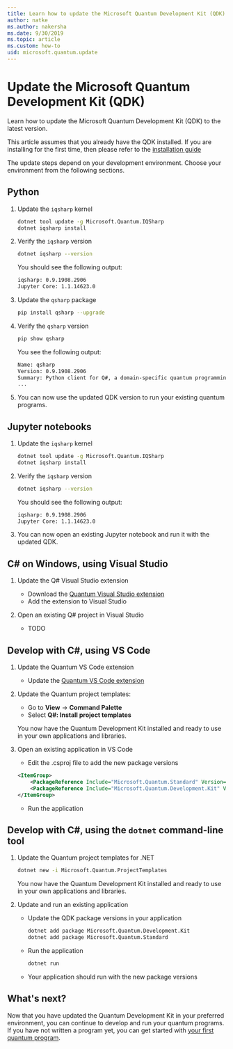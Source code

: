 ```yaml
---
title: Learn how to update the Microsoft Quantum Development Kit (QDK)
author: natke
ms.author: nakersha
ms.date: 9/30/2019
ms.topic: article
ms.custom: how-to
uid: microsoft.quantum.update
---
```


# Update the Microsoft Quantum Development Kit (QDK)

Learn how to update the Microsoft Quantum Development Kit (QDK) to the latest version.

This article assumes that you already have the QDK installed. If you are installing for the first time, then please refer to the [installation guide](xref:microsoft.quantum.install)

The update steps depend on your development environment. Choose your environment from the following sections.

## Python

1. Update the `iqsharp` kernel

    ```bash
    dotnet tool update -g Microsoft.Quantum.IQSharp
    dotnet iqsharp install
    ```

1. Verify the `iqsharp` version

    ```bash
    dotnet iqsharp --version
    ```

    You should see the following output:

    ```bash
    iqsharp: 0.9.1908.2906
    Jupyter Core: 1.1.14623.0
    ```

1. Update the `qsharp` package

    ```bash
    pip install qsharp --upgrade
    ```

1. Verify the `qsharp` version

    ```bash
    pip show qsharp
    ```

    You see the following output:

    ```bash
    Name: qsharp
    Version: 0.9.1908.2906
    Summary: Python client for Q#, a domain-specific quantum programming language
    ...
    ```

1. You can now use the updated QDK version to run your existing quantum programs.

## Jupyter notebooks

1. Update the `iqsharp` kernel

    ```bash
    dotnet tool update -g Microsoft.Quantum.IQSharp
    dotnet iqsharp install
    ```

1. Verify the `iqsharp` version

    ```bash
    dotnet iqsharp --version
    ```

    You should see the following output:

    ```bash
    iqsharp: 0.9.1908.2906
    Jupyter Core: 1.1.14623.0
    ```

1. You can now open an existing Jupyter notebook and run it with the updated QDK.

## C# on Windows, using Visual Studio

1. Update the Q# Visual Studio extension

    - Download the [Quantum Visual Studio extension](https://marketplace.visualstudio.com/items?itemName=quantum.DevKit)
    - Add the extension to Visual Studio

1. Open an existing Q# project in Visual Studio

    - TODO

## Develop with C#, using VS Code

1. Update the Quantum VS Code extension

    - Update the [Quantum VS Code extension](https://marketplace.visualstudio.com/items?itemName=quantum.quantum-devkit-vscode)

1. Update the Quantum project templates:

   - Go to **View** -> **Command Palette**
   - Select **Q#: Install project templates**

    You now have the Quantum Development Kit installed and ready to use in your own applications and libraries.

1. Open an existing application in VS Code

   - Edit the .csproj file to add the new package versions

    ```xml
    <ItemGroup>
        <PackageReference Include="Microsoft.Quantum.Standard" Version="0.9.1908.2906" />
        <PackageReference Include="Microsoft.Quantum.Development.Kit" Version="0.9.1908.2906" />
    </ItemGroup>
    ```

   - Run the application

## Develop with C#, using the `dotnet` command-line tool

1. Update the Quantum project templates for .NET

    ```bash
    dotnet new -i Microsoft.Quantum.ProjectTemplates
    ```

    You now have the Quantum Development Kit installed and ready to use in your own applications and libraries.

1. Update and run an existing application

    - Update the QDK package versions in your application

        ```bash
        dotnet add package Microsoft.Quantum.Development.Kit
        dotnet add package Microsoft.Quantum.Standard
        ```

    - Run the application

        ```bash
        dotnet run
        ```

    - Your application should run with the new package versions

## What's next?

Now that you have updated the Quantum Development Kit in your preferred environment, you can continue to develop and run your quantum programs. If you have not written a program yet, you can get started with [your first quantum program](xref:microsoft.quantum.write-program).
